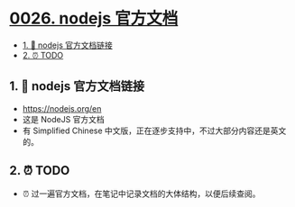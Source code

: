 # [0026. nodejs 官方文档](https://github.com/Tdahuyou/TNotes.nodejs/tree/main/notes/0026.%20nodejs%20%E5%AE%98%E6%96%B9%E6%96%87%E6%A1%A3)

<!-- region:toc -->

- [1. 🔗 nodejs 官方文档链接](#1--nodejs-官方文档链接)
- [2. ⏰ TODO](#2--todo)

<!-- endregion:toc -->

## 1. 🔗 nodejs 官方文档链接

- https://nodejs.org/en
- 这是 NodeJS 官方文档
- 有 Simplified Chinese 中文版，正在逐步支持中，不过大部分内容还是英文的。

## 2. ⏰ TODO

- ⏰ 过一遍官方文档，在笔记中记录文档的大体结构，以便后续查阅。
